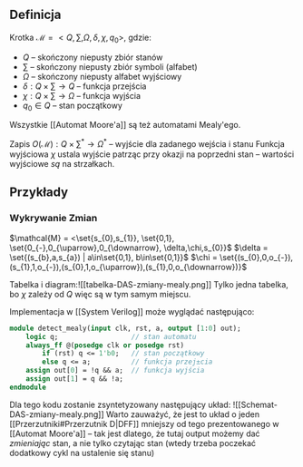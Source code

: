 ## Definicja

Krotka $\mathcal{M} = <Q, \sum, \Omega, \delta, \chi, q_{0}>$, gdzie:
- $Q$ – skończony niepusty zbiór stanów
- $\sum$ – skończony niepusty zbiór symboli (alfabet)
- $\Omega$ – skończony niepusty alfabet wyjściowy
- $\delta : Q \times \sum \rightarrow Q$ – funkcja przejścia
- $\chi : Q \times \sum \rightarrow \Omega$ – funkcja wyjścia
- $q_{0}\in Q$ – stan początkowy

Wszystkie [[Automat Moore'a]] są też automatami Mealy'ego.

Zapis $O(\mathcal{M}) : Q \times \sum^{*} \rightarrow \Omega^{*}$ – wyjście dla zadanego wejścia i stanu
Funkcja wyjściowa $\chi$ ustala wyjście patrząc przy okazji na poprzedni stan – wartości wyjściowe *są* na strzałkach.

## Przykłady

### Wykrywanie Zmian

$\mathcal{M} = <\set{s_{0},s_{1}}, \set{0,1}, \set{0_{-},0_{\uparrow},0_{\downarrow}, \delta,\chi,s_{0}}$
$\delta = \set{(s_{b},a,s_{a}) | a\in\set{0,1}, b\in\set{0,1}}$
$\chi = \set{(s_{0},0,o_{-}),(s_{1},1,o_{-}),(s_{0},1,o_{\uparrow}),(s_{1},0,o_{\downarrow})}$

Tabelka i diagram:![[tabelka-DAS-zmiany-mealy.png]]
Tylko jedna tabelka, bo $\chi$ zależy od $Q$ więc są w tym samym miejscu.

Implementacja w [[System Verilog]] może wyglądać następująco:
```systemVerilog
module detect_mealy(input clk, rst, a, output [1:0] out);
	logic q;                  // stan automatu
	always_ff @(posedge clk or posedge rst)
		if (rst) q <= 1'b0;   // stan początkowy
		else q <= a;          // funkcja przej±cia
	assign out[0] = !q && a;  // funkcja wyjścia
	assign out[1] = q && !a;
endmodule
```
Dla tego kodu zostanie zsyntetyzowany następujący układ:
![[Schemat-DAS-zmiany-mealy.png]]
Warto zauważyć, że jest to układ o jeden [[Przerzutniki#Przerzutnik D|DFF]] mniejszy od tego prezentowanego w [[Automat Moore'a]] – tak jest dlatego, że tutaj output możemy dać *zmieniając* stan, a nie tylko czytając stan (wtedy trzeba poczekać dodatkowy cykl na ustalenie się stanu)